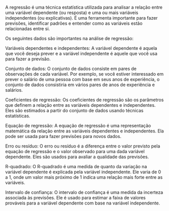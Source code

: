 A regressão é uma técnica estatística utilizada para analisar a relação entre uma variável dependente (ou resposta) e uma ou mais variáveis independentes (ou explicativas). É uma ferramenta importante para fazer previsões, identificar padrões e entender como as variáveis estão relacionadas entre si.

Os seguintes dados são importantes na análise de regressão:

Variáveis dependentes e independentes: A variável dependente é aquela que você deseja prever e a variável independente é aquele que você usa para fazer a previsão.

Conjunto de dados: O conjunto de dados consiste em pares de observações de cada variável. Por exemplo, se você estiver interessado em prever o salário de uma pessoa com base em seus anos de experiência, o conjunto de dados consistiria em vários pares de anos de experiência e salários.

Coeficientes de regressão: Os coeficientes de regressão são os parâmetros que definem a relação entre as variáveis dependentes e independentes. Eles são estimados a partir do conjunto de dados usando técnicas estatísticas.

Equação de regressão: A equação de regressão é uma representação matemática da relação entre as variáveis dependentes e independentes. Ela pode ser usada para fazer previsões para novos dados.

Erro ou resíduo: O erro ou resíduo é a diferença entre o valor previsto pela equação de regressão e o valor observado para uma dada variável dependente. Eles são usados para avaliar a qualidade das previsões.

R-quadrado: O R-quadrado é uma medida de quanto da variação na variável dependente é explicada pela variável independente. Ele varia de 0 a 1, onde um valor mais próximo de 1 indica uma relação mais forte entre as variáveis.

Intervalo de confiança: O intervalo de confiança é uma medida da incerteza associada às previsões. Ele é usado para estimar a faixa de valores prováveis para a variável dependente com base na variável independente.